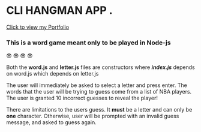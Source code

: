 # CLI HANGMAN APP . 

[Click to view my Portfolio](https://kangkang0804.github.io/MyPortfolio/)



### This is a word game meant only to be played in Node-js 
:sunglasses: :sunglasses: :sunglasses: :sunglasses:

Both the **word.js** and **letter.js** files are constructors
where **_index.js_** depends on word.js which depends on letter.js

The user will immediately be asked to select a letter and press enter. The words that the user will be trying to guess come from a list of NBA players. The user is granted 10 incorrect guesses to reveal the player!


There are limitations to the users guess. It **must** be a letter and can only be **one** character. Otherwise, user will be prompted with an invalid guess message, and asked to guess again. 


